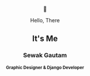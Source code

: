 <div align="center">
    <p>🙏</p>
  <p>Hello, There</p>
  <h2>It's Me</h2>
<h3>Sewak Gautam</h3>
<p><small><strong>Graphic Designer  & Django Developer</strong></small></p>
<p></p>
</div>
